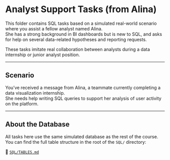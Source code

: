 # Analyst Support Tasks (from Alina)

This folder contains SQL tasks based on a simulated real-world scenario where you assist a fellow analyst named Alina.  
She has a strong background in BI dashboards but is new to SQL, and asks for help on several data-related hypotheses and reporting requests.

These tasks imitate real collaboration between analysts during a data internship or junior analyst position.

---

## Scenario

You’ve received a message from Alina, a teammate currently completing a data visualization internship.  
She needs help writing SQL queries to support her analysis of user activity on the platform.

---

## About the Database

All tasks here use the same simulated database as the rest of the course.  
You can find the full table structure in the root of the `SQL/` directory:

📄 [`SQL/TABLES.md`](../../TABLES.md)